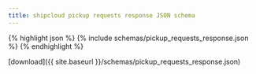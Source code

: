 ```yaml
---
title: shipcloud pickup requests response JSON schema
---
```


{% highlight json %}
{% include schemas/pickup_requests_response.json %}
{% endhighlight %}

<i class="glyphicon glyphicon-download-alt"></i> [download]({{ site.baseurl }}/schemas/pickup_requests_response.json)
